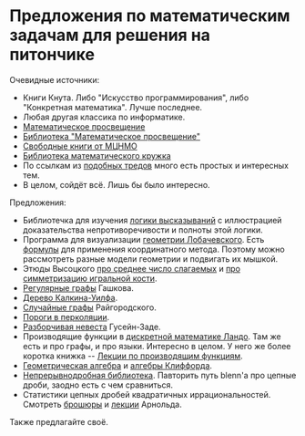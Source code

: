 # Предложения по математическим задачам для решения на питончике

Очевидные источники:
* Книги Кнута. Либо "Искусство программирования", либо "Конкретная математика". Лучше последнее.
* Любая другая классика по информатике.
* [Математическое просвещение](https://mccme.ru/free-books/matpros.html)
* [Библиотека "Математическое просвещение"](https://www.mccme.ru/mmmf-lectures/books/)
* [Свободные книги от МЦНМО](https://mccme.ru/free-books/)
* [Библиотека математического кружка](https://ru.wikipedia.org/wiki/%D0%91%D0%B8%D0%B1%D0%BB%D0%B8%D0%BE%D1%82%D0%B5%D0%BA%D0%B0_%D0%BC%D0%B0%D1%82%D0%B5%D0%BC%D0%B0%D1%82%D0%B8%D1%87%D0%B5%D1%81%D0%BA%D0%BE%D0%B3%D0%BE_%D0%BA%D1%80%D1%83%D0%B6%D0%BA%D0%B0)
* По ссылкам из [подобных тредов](https://news.ycombinator.com/item?id=24574574) много есть простых и интересных тем.
* В целом, сойдёт всё. Лишь бы было интересно.

Предложения:
* Библиотечка для изучения [логики высказываний](https://ru.wikipedia.org/wiki/%D0%9B%D0%BE%D0%B3%D0%B8%D0%BA%D0%B0_%D0%B2%D1%8B%D1%81%D0%BA%D0%B0%D0%B7%D1%8B%D0%B2%D0%B0%D0%BD%D0%B8%D0%B9) с иллюстрацией доказательства непротиворечивости и полноты этой логики.
* Программа для визуализации [геометрии Лобачевского](https://ru.wikipedia.org/wiki/%D0%93%D0%B5%D0%BE%D0%BC%D0%B5%D1%82%D1%80%D0%B8%D1%8F_%D0%9B%D0%BE%D0%B1%D0%B0%D1%87%D0%B5%D0%B2%D1%81%D0%BA%D0%BE%D0%B3%D0%BE). Есть [формулы](https://mccme.ru/free-books/prasolov/glob.pdf) для применения координатного метода. Поэтому можно рассмотреть разные модели геометрии и подвигать их мышкой.
* Этюды Высоцкого [про среднее число слагаемых](https://mccme.ru/free-books/matpros-24.html) и [про симметризацию игральной кости](https://mccme.ru/free-books/matpros-25.html).
* [Регулярные графы](https://mccme.ru/free-books/matpros-25.html) Гашкова.
* [Дерево Калкина-Уилфа](https://en.wikipedia.org/wiki/Calkin%E2%80%93Wilf_tree).
* [Случайные графы](https://mccme.ru/free-books/dubna/raigor-4.pdf) Райгородского.
* [Пороги в перколяции](https://en.wikipedia.org/wiki/Percolation_threshold).
* [Разборчивая невеста](https://www.mccme.ru/mmmf-lectures/books/books/book.25.pdf) Гусейн-Заде.
* Производящие функции в [дискретной математике Ландо](http://vyshka.math.ru/pspdf/1213/discr/LandoBook.pdf). Там же есть и про графы, и про языки. Интересно в целом. У него же более коротка книжка -- [Лекции по производящим функциям](https://mccme.ru/free-books/lando/lando-genfunc.pdf).
* [Геометрическая алгебра](https://en.wikipedia.org/wiki/Geometric_algebra) и [алгебры Клиффорда](https://en.wikipedia.org/wiki/Clifford_algebra).
* [Непрерывнодробная библиотека](https://crypto.stanford.edu/pbc/notes/contfrac/). Павторить путь blenn'а про цепные дроби, заодно есть с чем сравниться.
* Статистики цепных дробей квадратичных иррациональностей. Смотреть [брошюры](https://www.mccme.ru/free-books/mmmf-lectures/book.14-full.pdf) и [лекции](http://www.mathnet.ru/present135) Арнольда.

Также предлагайте своё.
